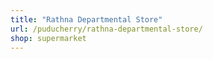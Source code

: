 ```yaml
---
title: "Rathna Departmental Store"
url: /puducherry/rathna-departmental-store/
shop: supermarket
---
```

